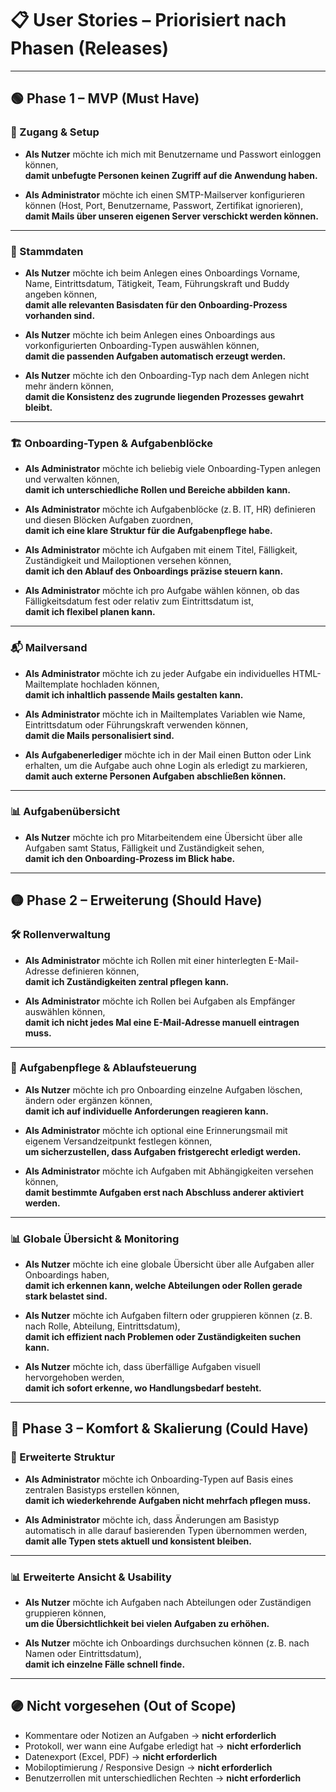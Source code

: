# 📋 User Stories – Priorisiert nach Phasen (Releases)

---

## 🟢 Phase 1 – MVP (Must Have)

### 🔐 Zugang & Setup

- **Als Nutzer** möchte ich mich mit Benutzername und Passwort einloggen können,  
  **damit unbefugte Personen keinen Zugriff auf die Anwendung haben.**

- **Als Administrator** möchte ich einen SMTP-Mailserver konfigurieren können (Host, Port, Benutzername, Passwort, Zertifikat ignorieren),  
  **damit Mails über unseren eigenen Server verschickt werden können.**

---

### 🧩 Stammdaten

- **Als Nutzer** möchte ich beim Anlegen eines Onboardings Vorname, Name, Eintrittsdatum, Tätigkeit, Team, Führungskraft und Buddy angeben können,  
  **damit alle relevanten Basisdaten für den Onboarding-Prozess vorhanden sind.**

- **Als Nutzer** möchte ich beim Anlegen eines Onboardings aus vorkonfigurierten Onboarding-Typen auswählen können,  
  **damit die passenden Aufgaben automatisch erzeugt werden.**

- **Als Nutzer** möchte ich den Onboarding-Typ nach dem Anlegen nicht mehr ändern können,  
  **damit die Konsistenz des zugrunde liegenden Prozesses gewahrt bleibt.**

---

### 🏗️ Onboarding-Typen & Aufgabenblöcke

- **Als Administrator** möchte ich beliebig viele Onboarding-Typen anlegen und verwalten können,  
  **damit ich unterschiedliche Rollen und Bereiche abbilden kann.**

- **Als Administrator** möchte ich Aufgabenblöcke (z. B. IT, HR) definieren und diesen Blöcken Aufgaben zuordnen,  
  **damit ich eine klare Struktur für die Aufgabenpflege habe.**

- **Als Administrator** möchte ich Aufgaben mit einem Titel, Fälligkeit, Zuständigkeit und Mailoptionen versehen können,  
  **damit ich den Ablauf des Onboardings präzise steuern kann.**

- **Als Administrator** möchte ich pro Aufgabe wählen können, ob das Fälligkeitsdatum fest oder relativ zum Eintrittsdatum ist,  
  **damit ich flexibel planen kann.**

---

### 📬 Mailversand

- **Als Administrator** möchte ich zu jeder Aufgabe ein individuelles HTML-Mailtemplate hochladen können,  
  **damit ich inhaltlich passende Mails gestalten kann.**

- **Als Administrator** möchte ich in Mailtemplates Variablen wie Name, Eintrittsdatum oder Führungskraft verwenden können,  
  **damit die Mails personalisiert sind.**

- **Als Aufgabenerlediger** möchte ich in der Mail einen Button oder Link erhalten, um die Aufgabe auch ohne Login als erledigt zu markieren,  
  **damit auch externe Personen Aufgaben abschließen können.**

---

### 📊 Aufgabenübersicht

- **Als Nutzer** möchte ich pro Mitarbeitendem eine Übersicht über alle Aufgaben samt Status, Fälligkeit und Zuständigkeit sehen,  
  **damit ich den Onboarding-Prozess im Blick habe.**

---

## 🟡 Phase 2 – Erweiterung (Should Have)

### 🛠️ Rollenverwaltung

- **Als Administrator** möchte ich Rollen mit einer hinterlegten E-Mail-Adresse definieren können,  
  **damit ich Zuständigkeiten zentral pflegen kann.**

- **Als Administrator** möchte ich Rollen bei Aufgaben als Empfänger auswählen können,  
  **damit ich nicht jedes Mal eine E-Mail-Adresse manuell eintragen muss.**

---

### 🧠 Aufgabenpflege & Ablaufsteuerung

- **Als Nutzer** möchte ich pro Onboarding einzelne Aufgaben löschen, ändern oder ergänzen können,  
  **damit ich auf individuelle Anforderungen reagieren kann.**

- **Als Administrator** möchte ich optional eine Erinnerungsmail mit eigenem Versandzeitpunkt festlegen können,  
  **um sicherzustellen, dass Aufgaben fristgerecht erledigt werden.**

- **Als Administrator** möchte ich Aufgaben mit Abhängigkeiten versehen können,  
  **damit bestimmte Aufgaben erst nach Abschluss anderer aktiviert werden.**

---

### 📊 Globale Übersicht & Monitoring

- **Als Nutzer** möchte ich eine globale Übersicht über alle Aufgaben aller Onboardings haben,  
  **damit ich erkennen kann, welche Abteilungen oder Rollen gerade stark belastet sind.**

- **Als Nutzer** möchte ich Aufgaben filtern oder gruppieren können (z. B. nach Rolle, Abteilung, Eintrittsdatum),  
  **damit ich effizient nach Problemen oder Zuständigkeiten suchen kann.**

- **Als Nutzer** möchte ich, dass überfällige Aufgaben visuell hervorgehoben werden,  
  **damit ich sofort erkenne, wo Handlungsbedarf besteht.**

---

## 🔵 Phase 3 – Komfort & Skalierung (Could Have)

### 🧱 Erweiterte Struktur

- **Als Administrator** möchte ich Onboarding-Typen auf Basis eines zentralen Basistyps erstellen können,  
  **damit ich wiederkehrende Aufgaben nicht mehrfach pflegen muss.**

- **Als Administrator** möchte ich, dass Änderungen am Basistyp automatisch in alle darauf basierenden Typen übernommen werden,  
  **damit alle Typen stets aktuell und konsistent bleiben.**

---

### 📊 Erweiterte Ansicht & Usability

- **Als Nutzer** möchte ich Aufgaben nach Abteilungen oder Zuständigen gruppieren können,  
  **um die Übersichtlichkeit bei vielen Aufgaben zu erhöhen.**

- **Als Nutzer** möchte ich Onboardings durchsuchen können (z. B. nach Namen oder Eintrittsdatum),  
  **damit ich einzelne Fälle schnell finde.**

---

## 🟣 Nicht vorgesehen (Out of Scope)

- Kommentare oder Notizen an Aufgaben → **nicht erforderlich**
- Protokoll, wer wann eine Aufgabe erledigt hat → **nicht erforderlich**
- Datenexport (Excel, PDF) → **nicht erforderlich**
- Mobiloptimierung / Responsive Design → **nicht erforderlich**
- Benutzerrollen mit unterschiedlichen Rechten → **nicht erforderlich**
